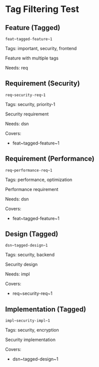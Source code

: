 # Tag Filtering Test

## Feature (Tagged)
`feat~tagged-feature~1`

Tags: important, security, frontend

Feature with multiple tags

Needs: req

## Requirement (Security)
`req~security-req~1`

Tags: security, priority-1

Security requirement

Needs: dsn

Covers:
- feat~tagged-feature~1

## Requirement (Performance)
`req~performance-req~1`

Tags: performance, optimization

Performance requirement

Needs: dsn

Covers:
- feat~tagged-feature~1

## Design (Tagged)
`dsn~tagged-design~1`

Tags: security, backend

Security design

Needs: impl

Covers:
- req~security-req~1

## Implementation (Tagged)
`impl~security-impl~1`

Tags: security, encryption

Security implementation

Covers:
- dsn~tagged-design~1
